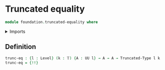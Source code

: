 # Truncated equality

```agda
module foundation.truncated-equality where
```

<details><summary>Imports</summary>

```agda
open import foundation.truncations
open import foundation.universe-levels

open import foundation-core.identity-types
open import foundation-core.truncated-types
open import foundation-core.truncation-levels
```

</details>

## Definition

```agda
trunc-eq : {l : Level} (k : 𝕋) {A : UU l} → A → A → Truncated-Type l k
trunc-eq = {!!}
```

